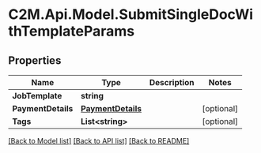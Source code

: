 # C2M.Api.Model.SubmitSingleDocWithTemplateParams

## Properties

Name | Type | Description | Notes
------------ | ------------- | ------------- | -------------
**JobTemplate** | **string** |  | 
**PaymentDetails** | [**PaymentDetails**](PaymentDetails.md) |  | [optional] 
**Tags** | **List&lt;string&gt;** |  | [optional] 

[[Back to Model list]](../../README.md#documentation-for-models) [[Back to API list]](../../README.md#documentation-for-api-endpoints) [[Back to README]](../../README.md)

